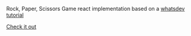 Rock, Paper, Scissors Game react implementation based on a [whatsdev tutorial](https://www.youtube.com/watch?v=jaVNP3nIAv0)

[Check it out](http://jm-avila.github.io/rock-paper-scissors)
